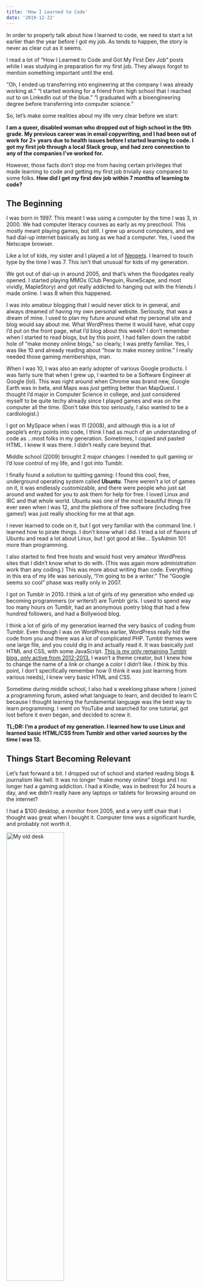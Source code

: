 ```yaml
---
title: 'How I Learned to Code'
date: '2019-12-22'
---
```


In order to properly talk about how I learned to code, we need to start a lot earlier than the year before I got my job. As tends to happen, the story is never as clear cut as it seems.

I read a lot of “How I Learned to Code and Got My First Dev Job” posts while I was studying in preparation for my first job. They always forgot to mention something important until the end.

“Oh, I ended up transferring into engineering at the company I was already working at.” “I started working for a friend from high school that I reached out to on LinkedIn out of the blue.” “I graduated with a bioengineering degree before transferring into computer science.”

So, let’s make some realities about my life very clear before we start: 

**I am a queer, disabled woman who dropped out of high school in the 9th grade. My previous career was in email copywriting, and I had been out of work for 2+ years due to health issues before I started learning to code. I got my first job through a local Slack group, and had zero connection to any of the companies I’ve worked for.**

However, those facts don’t stop me from having certain privileges that made learning to code and getting my first job trivially easy compared to some folks. **How did I get my first dev job within 7 months of learning to code?**

## The Beginning
I was born in 1997. This meant I was using a computer by the time I was 3, in 2000. We had computer literacy courses as early as my preschool. This mostly meant playing games, but still. I grew up around computers, and we had dial-up internet basically as long as we had a computer. Yes, I used the Netscape browser.

Like a lot of kids, my sister and I played a lot of [Neopets](http://www.neopets.com/userlookup.phtml?user=radhika13101). I learned to touch type by the time I was 7. This isn’t that unusual for kids of my generation.

We got out of dial-up in around 2005, and that’s when the floodgates really opened. I started playing MMOs (Club Penguin, RuneScape, and most vividly, MapleStory) and got really addicted to hanging out with the friends I made online. I was 8 when this happened.

I was into amateur blogging that I would never stick to in general, and always dreamed of having my own personal website. Seriously, that was a dream of mine. I used to plan my future around what my personal site and blog would say about me. What WordPress theme it would have, what copy I’d put on the front page, what I’d blog about this week? I don’t remember when I started to read blogs, but by this point, I had fallen down the rabbit hole of “make money online blogs,” so clearly, I was pretty familiar. Yes, I was like 10 and already reading about “how to make money online.” I really needed those gaming memberships, man.

When I was 10, I was also an early adopter of various Google products. I was fairly sure that when I grew up, I wanted to be a Software Engineer at Google (lol). This was right around when Chrome was brand new, Google Earth was in beta, and Maps was *just* getting better than MapQuest. I thought I’d major in Computer Science in college, and just considered myself to be quite techy already since I played games and was on the computer all the time. (Don’t take this too seriously, I also wanted to be a cardiologist.)

I got on MySpace when I was 11 (2008), and although this is a lot of people’s entry points into code, I think I had as much of an understanding of code as …most folks in my generation. Sometimes, I copied and pasted HTML. I knew it was there. I didn’t really care beyond that.

Middle school (2009) brought 2 major changes: I needed to quit gaming or I’d lose control of my life, and I got into Tumblr.

I finally found a solution to quitting gaming: I found this cool, free, underground operating system called **Ubuntu**. There weren’t a lot of games on it, it was endlessly customizable, and there were people who just sat around and waited for you to ask them for help for free. I loved Linux and IRC and that whole world. Ubuntu was one of the most beautiful things I’d ever seen when I was 12, and the plethora of free software (including free games!) was just really shocking for me at that age.

I never learned to code on it, but I got very familiar with the command line. I learned how to pirate things. I don’t know what I did. I tried a lot of flavors of Ubuntu and read a lot about Linux, but I got good at like… SysAdmin 101 more than programming.

I also started to find free hosts and would host very amateur WordPress sites that I didn’t know what to do with. (This was again more administration work than any coding.) This was more about writing than code. Everything in this era of my life was seriously, “I’m going to be a writer.” The “Google seems so cool” phase was really only in 2007.

I got on Tumblr in 2010. I think a lot of girls of my generation who ended up becoming programmers (or writers!) are Tumblr girls. I used to spend way too many hours on Tumblr, had an anonymous poetry blog that had a few hundred followers, and had a Bollywood blog.

I think a lot of girls of my generation learned the very basics of coding from Tumblr. Even though I was on WordPress earlier, WordPress really hid the code from you and there was a lot of complicated PHP.  Tumblr themes were one large file, and you could dig in and actually read it. It was basically just HTML and CSS, with some JavaScript. [This is my only remaining Tumblr blog, only active from 2012-2013.](https://dhunki.tumblr.com/) I wasn’t a theme creator, but I knew how to change the name of a link or change a color I didn’t like. I think by this point, I don’t specifically remember how (I think it was just learning from various needs), I knew very basic HTML and CSS.

Sometime during middle school, I also had a weeklong phase where I joined a programming forum, asked what language to learn, and decided to learn C because I thought learning the fundamental language was the best way to learn programming. I went on YouTube and searched for one tutorial, got lost before it even began, and decided to screw it.

**TL;DR: I’m a product of my generation. I learned how to use Linux and learned basic HTML/CSS from Tumblr and other varied sources by the time I was 13.**

## Things Start Becoming Relevant
Let’s fast forward a bit. I dropped out of school and started reading blogs & journalism like hell. It was no longer “make money online” blogs and I no longer had a gaming addiction. I had a Kindle, was in bedrest for 24 hours a day, and we didn’t really have any laptops or tablets for browsing around on the internet?

I had a $100 desktop, a monitor from 2005, and a very stiff chair that I thought was great when I bought it. Computer time was a significant hurdle,  and probably not worth it.

<img src="https://i.imgur.com/d9gjK5b.jpg" alt="My old desk" style="width: 55%; height: auto;">

I got really into minimalism and self-development. (This is relevant, trust me.) I thought it would fix all my ails with GTD and mindfulness. (Who doesn’t have a phase like this?) This manifested in a specific focus on productivity and learning. [I know a lot about this stuff.](https://www.quora.com/How-do-I-more-effectively-recall-what-I-read-I-can-read-for-an-hour-and-then-I-try-to-recall-information-and-I-cant-remember-anything-What-is-wrong-with-my-studying-How-can-I-improve-my-memory/answer/Radhika-Morabia)

I started to read more about tech when the Aaron Swartz died and the PRISM stuff became more public. I still always considered myself to be fairly techy, and the decentralized web and anti-tracking really aligned with my penchant for piracy and Linux. I started reading HackerNews  ([I apparently joined when I was 15](https://news.ycombinator.com/user?id=rmorabia)) and got into TOR, encryption stuff like GPG, and extremely light hacking.

When all this happened, I *really* felt technical. I felt like I was part of a revolution in the fight for the real internet I grew up in vs. the internet that the monopolies had brought upon us. I didn’t want to major in CS in college. I actually considered myself a math person first, and I was fairly sure I would go to college and major in Statistics at this time. I think I wanted to become an Actuary or a Data Scientist (which I know is code now, but math code felt different than code-code).

I kinda sorta tried to learn to code around this time. I had Sublime Code downloaded. I tried [Codecademy](https://codecademy.com) a million different times. It was just an aimless exercise, though. There was no goal at the end, so I took away nothing from this. I just wanted to learn to code because I was already involved in Linux and the decentralized web.

The minimalism writers evolved, some writers defected from the cult and started writing about different things. One in particular, [Ev Bogue](http://evbogue.com) started writing about decentralized tech and JavaScript. He encouraged folks to not hide behind anonymous names and to post stuff on our own personal websites so we wouldn’t have censorship. This (ands some other reading) was a flashpoint for me. I wanted my own personal website.

I was 16 and I finally got a [domain name](http://web.archive.org/web/20130923224059/http://www.rmorabia.com/). I remember it cost $3. I bullshitted an explanation to my dad about how it would help me study more and my dream since I was a kid finally came true. I used my sister’s .edu email address to get a year of free hosting as part of a promotion.

This again felt like a gateway to writing more than programming. I joined GitHub around this time to contribute something very small to a WordPress theme that my friend was making so I could use it on my own site.

Ev sold books about Node and HTML/CSS. I emailed him one day and made my case for a free copy of the HTML/CSS book. He gave it to me. (This worked more often than you would think? People love ambitious kids.)

This was about 9 months after I had started blogging. I needed free hosting soon, and WordPress felt constricting. I admired websites like [Gwern](http://gwern.net), RMS (I won’t link it, y’all know it), and [Scaruffi](http://scaruffi.com). I wanted to be a prolific personal writer and activist with an ugly website and profound words. Those websites were definitely not built on WordPress.

I also had learned how to write in emacs sometime around this time. I was using mutt as my email client and started to explore harder forms of Linux like Arch.

So, in my new embrace of digital minimalism and a sense of activism, I was going to build my website on GitHub Pages since it had free hosting. This took weeks and I didn’t understand you could build grids outside of a CSS framework, but I learned to use Jekyll, Liquid, Markdown, and fairly intermediate HTML and CSS. [What came out of that was fairly minimalist in design, but _felt_ pretty advanced.](http://web.archive.org/web/20140612191408/http://rmorabia.com:80/)

I really enjoyed the process of building this, and now that I was nearing 17, I was thinking about my career again. I thought I’d pursue web development. Bootcamps had started to make some traction (this was 2014), and I knew I wasn’t going to be able to go to college, so I considered that I’d learn to code for a year, then attend a bootcamp when I turned 18, and I’d get a job.

After HTML/CSS, I got stuck at the same place I had before. The most recommended free way to learn JavaScript at the time was the first edition of [Eloquent JavaScript](https://eloquentjavascript.net/). I never got past the introduction, so I became a writer again. I was still missing any sense of a roadmap to learning this stuff, and I didn’t care enough to make my own.

*Sidenote: If you recommend Eloquent JavaScript to people who have never coded before, you are a psychopath.*

I think things might have been different if I had gotten a Treehouse subscription, but it didn’t matter anyway. Something that I had started to realize is that **programmers are sexists**. HackerNews was my main entry point into the world of programming, and I felt extremely left out. I knew I was technical, but I really didn’t like programming communities, and no one cultivated the obvious talent I had considering my interest in Linux and tech. I didn’t know anyone in tech who was like me… at all. I only knew abled, college-attending white men who all loved their computers more than real life.

I was reading a lot about the sexual harassment cases at startups around this time (remember when GitHub was a startup and TPW and his wife were terrible people and he still got another startup that no one cares about? Good times.) and I just… I didn’t want to be in tech. _I still don’t._

I was doing great in my career as a writer. While I was still underage, I was having clients send money to my sister’s PayPal account since I couldn’t legally receive money. (I don’t think they knew I was 16/17.)

## The Story You All Wanted To Know
My writing career didn’t last very long because my second disability hit and I suffered major cognitive loss this time. For 2 of the 3 years, I didn’t think I’d ever be functional again. When I finally recovered from the disability, I couldn’t read children’s books, let alone learn a whole new skillset for a whole new career.

When I had considered that maybe I would be functional again, I knew exactly what I wanted out of a career: something I could get into without any degree that had health insurance. There were two clear options: IT and programming.

I don’t remember why I decided to go with programming in the end. I remember I debated it for a long time. It just might have been the gender breakdown, honestly. I knew tech was sexist, but IT seemed particularly sexist.

The programming community had changed a lot from 2014 to 2018. I joined a wonderful Slack called [CodeBuddies](https://codebuddies.org) which is the #1 reason I have survived in tech. People were helpful, nice, and there were a bunch of diverse folks! I could be myself and a programmer like all of my new friends.

[FreeCodeCamp](https://freecodecamp.org) had also burst onto the scene as a way better version of Codecademy. I never got too deeply into learning via the platform, but I followed the map to guide my own path to job-readiness.

I was a lot different, and the world of programming was a lot different. I had a few distinct advantages: 

* I knew a lot about learning theory and how to teach yourself the skills for a new career.
* I was fairly technical, and even though the extent of my coding knowledge was just HTML and CSS, I knew it couldn’t be harder than installing Arch from scratch.
* I had years of experience with reading technical documentation since I knew so much about Linux.
* I knew how marketing works, so I knew I could market myself into getting my first job.

### Why didn’t I just attend a bootcamp?

Bootcamps were definitely in the mainstream by 2018. I only know one other American who learned to code around the same time as me and is self-taught ([Tae’lur Alexis](https://twitter.com/TaelurAlexis)).

There were two main reasons why I didn’t attend a bootcamp:

1. I saw zero support for disabled folks. 
2. I thought they seemed like a waste of money.

I knew I was disabled, and I knew there would be days (or even weeks!) when I couldn’t code. I thought it would take me longer than bootcamp folks to get my first job because of this choice, but I knew I wanted to do this on my own terms. (It’s worth noting that in the end I got a job faster than most bootcamp folks I know and have heard of.)

Secondly, I knew why I would’ve attended a bootcamp 5 years ago. The resources just weren’t there unless you learned to code from books. Most video courses only covered the basics back then. Udemy was brand new, FreeCodeCamp didn’t exist, GitHub wasn’t awash with awesome lists. It really felt like a way into locked off knowledge in those days.

In 2018, changing careers into coding had become mainstream. There were more resources than anyone knew what to do with. People could choose resources based on their learning styles. That seemed way more luxurious than a constricted bootcamp not letting you slow down and understand things.

So, I knew I was going to be self-taught. **How did I go about that?**

I knew I needed a roadmap. I read and tried a million, none of them really worked (so I won’t link them), but they all had commonalities about what I had to learn, just different ideas of _how_ I should learn them. Again, there were so many free or cheap resources in 2018, the only excuse for not being able to learn to code is something in yourself.

It’s hard to explain the day-to-day reality of this learning process. The skill of learning and listening to myself while learning was something I had learned the hard way years ago. 

I knew to break things up into chunks, because if my todo list just said, “Read this book,” I wouldn’t know the stopping point, so I’d never read it. I knew to reflect on what I had learned that day so that I could keep it in my brain. I knew to stop and make projects every so often so that I wouldn’t fall into the tutorial trap. I knew to ask for feedback (from Codebuddies) on my projects so that professionals could tell me where I was lacking.

**Because of years of build-up in skills adjacent to coding, learning to code was relatively easy for me.**

Of course, I struggled with it like everyone else. But, I never doubted that I couldn’t learn something in particular. I would chastise myself for moving too slowly, or struggling with a specific problem in a project. But, it was never something fundamental that I couldn’t overcome in a few days.

In fact, the extremely step-by-step nature of coding was one of the easiest things I’ve ever learned. There’s abundant information about foundational skills you need before learning something in particular, there’s constant feedback loops, and it’s extremely explicit. Compare that with learning copywriting, which doesn’t give you glaring error messages when you are failing completely. There are no logs in writing.

Remember, I had lost a lot of cognitive ability over the past few years. I could still barely read books without my eyes wandering. But, I could read code. I could watch videos about coding. **Learning to code just needed discipline, not raw intelligence.**

(Note: This isn’t to say that professional programming gets very abstract very fast and requires a lot of cognition. It’s just that the core act of becoming a literate programmer, before you’re solving real-world problems of scale and teams and timezones doesn’t require you to be particularly intelligent, just diligent.)

As a marketer, I knew I needed to stand out amongst the droves of bootcamp and CS grads. I knew I had to lean into my strength, writing and self-documentation. So, I decided that I would blog about what I was learning every single day.

I knew I wasn’t going to be able to make projects every day, and that in particular, my projects weren’t going to be impressive. But, I knew that no one could deny the commitment of writing detailed notes (only for myself) about what I was learning every single day.

I focused a lot on my portfolio as well. Here’s the evolution over time:

[This was one of the first days that I knew I was going down this path. Notice the Log link.](http://web.archive.org/web/20171210073112/http://rmorabia.com/)

[This was how my portfolio looked until I got a job. I focused on keeping it simple, approachable, and mobile-friendly.](http://web.archive.org/web/20180221054058/https://rmorabia.com/)

[Here is a link to every single blog post I wrote.](https://github.com/rmorabia/rmorabia.github.io/tree/7af140f56d4241f3412fffd8c7f5ac0a744d0c16/_posts)

**If you’re looking for the exact resources I used to learn to code, dive through my blog posts. They don’t hide anything.**

If that’s too long for you, I made a [small repo listing resources I used to learn things](https://github.com/rmorabia/what-i-learned). This really misses a lot of context, though.

[These are the first projects I ever did.](http://rmorabia.com/tinyjs/) They were hard at the time, and I wouldn't be where I am today without them. I think folks are too ambitious with their first code — just because they build a todo list in a course, they think they can go that far on their own. I focused on getting a lot of small wins, slowly building my way up to full apps.

One of the best things I did was learn vanilla JavaScript very well before learning React. I think I’ve forgotten most of it by now since I’ve used frameworks professionally for so long, but it was useful because my first dev job actually ended up being in Vue. Learning vanilla JavaScript first made the transition to Vue easier.

I don’t know if I recommend that path to everyone, since again, I feel I’ve forgotten it all by now. It worked out for me, though.

One other thing that worked out quite well compared to bootcamps is that I was definitely specialized in front-end development. I really didn’t know anything beyond the surface level of back-end programming by the time I got my first job. I had spent the 7 months becoming really good at HTML/CSS, JavaScript, and React — and I knew I was better at the front-end than most bootcamp grads. I could grow into full-stack later (and I did).

I specialized to get my first job, and am now generalizing now that I’m in a safer place to explore. [I’d rather be good at a few things than mediocre at a lot of things.](https://dev.to/rmorabia/the-anti-workaholic-s-guide-to-getting-ahead-16el)

I had a perfect setup to really become a self-taught success story (which I consider myself to be):

1. I had a map of what I needed to learn. (Thanks for this mainly goes to FreeCodeCamp’s map.)
2. I had a day-to-day strategy for how I was going to learn. (Thanks to this mainly goes to blogs about learning like [Scott Young’s](https://www.scotthyoung.com/)).
3. I had a support system and feedback loop that didn’t make the journey feel isolated. (Thanks for this goes entirely to CodeBuddies.)
4. I had a plethora of free and cheap resources at my fingertips. (Thanks to this goes to the state of the internet in 2018? This was mostly Udemy, though.)

By the time that I had gotten my first job, I think I spent about $100 on resources. Compare that to a $10-20k bootcamp.

I also spent around $400 upgrading my hardware that year. I got a new $100 refurbished PC from eBay and a new $100 wide monitor since the only monitor we had was the one from 2005. I also bought a $200 Chromebook because I was worried about being a developer with only a desktop.

Seriously, that’s it. **I spent $500 learning to code, including all the hardware I bought that year.**

I think it’s important to note that I did this all myself. I found CodeBuddies myself, I made sure I was a regular member who asked good questions and participated beyond asking for help. I built my blog and portfolio myself, no one was sitting next to me telling me how to do all this. Of course, I had a lot of support from the folks at CodeBuddies and the folks that had blogged and everything before me, but the direction was from me. Hopefully that makes sense.

In fact, my family didn’t believe I could do it myself and wanted me to go to a bootcamp with an ISA.

I also did all this fresh off of a terrible disability, on relatively cheap hardware, and with extremely spotty wifi that would often be down for hours a day. 

Learning to code is a merit-based activity, even if the tech industry itself isn’t. One of the reasons that I haven’t shared this story yet is because I don’t want this message to get misconstrued.

I had financial privilege to grow up with a computer and be able to devote myself fully into learning to code when the time came. I had a buildup of skills that made this time just the buildup of a decade of inevitability. But, I also had the most harrowing story of anyone I know. I don’t know anyone who had more looming external obstacles in their way. Both my advantages and disadvantages can be held in balance.

## The First Job Interviews
I got my first interview in April of 2018, 4 months after I had started learning to code. It was for a secret apprenticeship program that a company someone I knew. I knew this person from general programming networking online, this was not someone I knew outside of programmer communities.

I really wasn’t ready, but I was encouraged to apply, so I went through with it. Job interview processes are around 6 weeks, so I still continued to learn during this time. I was about the time in my journey where I felt like I was quite good at vanilla JavaScript and was mediocre at React. I didn’t know anything about the back-end yet.

_Sidenote: I only started learning back-end programming well, and specifically Node.js, at my current job, nearly 2 years after I started programming. My last job didn’t have a back-end. I really only knew the basics up until now._

The process was fairly friendly, and I was a finalist. I hated that I had to speak about my marketing past because it made me feel bring up things that happened long before my last disability, but I knew that I’d be able to take marketing off my resume eventually and pretend I was never a marketer.

This was the exact process:
* Talk with a recruiter
* Take-home exercise ([Here’s that repo](https://github.com/rmorabia/coolpics))
* Final longer-form interviews with a few engineers and a few non-technical folks and the CEO

I got to the finals, although I don’t think they were too impressed with my take-home. I don’t think I was supposed to use the amount of libraries I did. But, I wouldn’t have known how to implement what they were asking for without libraries at the time. Even now, it’d be a hacky solution. But, I did well enough to get through, so whatever.

I lost out to someone with more back-end experience than me. Today, I looked up who actually got the role, and it was someone who had previously had software engineering internships, so of course I wasn’t going to get this job.

But, they did like me, and I got to the finals before I even felt ready to apply for a role, so it was a huge confidence booster. I also felt that I had lost because I wasn’t local. It’s important to note that everyone liked my blog and brought it up.

Within weeks of my rejection, I had moved to Rochester, NY. I knew there was still a few months until I was ready to get a job, but I wanted to make local connections first so that when I asked for a favor, people knew and trusted me.

Why Rochester? My best friend lives there. We both knew I wasn’t going to get a job in LA. I wanted to move somewhere I knew someone (this would be my first time being alone after recovering from my disability, so this really was more of a personal decision), and she said that there was this technical university called RIT there, so there must be jobs.

She was right. I landed there, and I was employed within 2 weeks. (I just double checked this — I moved to Rochester on June 9th, and I know I started at my job on June 25th, the day after my 21st birthday. Wow.)

I spent a bit of time settling in, but I told my family that I was going to Rochester to look for a job. That meant my grandmother was calling me every few days and asking about how it was going. I joined the local Slack groups and meetups. I kept an eye on the job postings, but I didn’t take it too seriously. I really wasn’t ready.

[Kristen](https://twitter.com/KR1573N) posted about a Vue & JavaScript job in our local GDI slack. I had a question about it, so I asked, and she put me in touch with the company. I was on the phone with them by the next day, I had no idea I was being interviewed because I really didn’t… want the job, I just had questions? They liked me on the phone, so I was called into a final interview.

I had some qualms about the company, but that’s irrelevant to the scope of this post because we all knew that I would take the first offer I would get. The final interview was an onsite where I spoke with the CEO and COO, and then sat down with their lead developer as he walked through the codebase. He had seen my portfolio and was also impressed by the blog and the projects. Walking through the codebase with him was more about testing how quickly I understood things, the sorts of questions I asked, and my communication style.

I got a verbal offer on my way out, and a formal written offer within a few days. By the time I met Kristen in person the next week, she had already been responsible for one of the greatest wins of my life. She was also extremely valuable in my decision to quit that job the next year, but that’s a different story.

So yes, I got my first developer job within 7 months of learning to code, and on my second interview. I don’t know what to say about this. Part of it is luck, part of it was making very deliberate choices.

Yes, I was technically advanced and could code like a lot of other folks, on a faster timeline than most self-taught folks because of years of learning how to learn. But, I also made very deliberate choices in regards to my branding and networking. I moved myself across the country because I knew that LA would be too competitive.

That’s about it! Lateral strides come through a mix of deliberate choices and luck. You set yourself up for luck, and I had set myself in the best possible way that I could given the myriad of factors I couldn’t control. 

**Since there’s so many factors we can’t control, I strive to be the absolute best in the factors I can control.**

I had one of the most harrowing stories I know coming into learning to code, but I also had a viral Medium-friendly title by the end. I’ve never spoken about this in full before because I hate the way people could misconstrue both of those truths. Hopefully the fact that I have written 5000 words explaining how this is so _so_ much more than a catchy title has helped clear up room for misinterpretation.

I’ll leave you with a podcast I recorded with CodeBuddies about my journey into tech: [How a Self-Taught Developer Landed a Software Engineering Job in 6 Months](https://www.youtube.com/watch?v=opBSMAHM5Vc).

Thanks for reading! I’m choosing to only keep this on my own blog and not cross-posting it anywhere. So, if you’d like to share, please just link back to this post.
